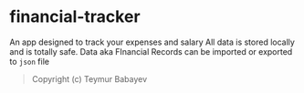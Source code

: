 ﻿# financial-tracker
An app designed to track your expenses and salary
All data is stored locally and is totally safe. Data aka FInancial Records can be imported or exported to `json` file

> Copyright (c) Teymur Babayev
